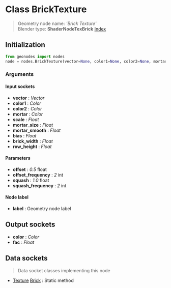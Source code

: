 
# Class BrickTexture

> Geometry node name: _'Brick Texture'_<br>Blender type:  **ShaderNodeTexBrick**
[Index](/docs/index.md)

## Initialization


```python
from geonodes import nodes
node = nodes.BrickTexture(vector=None, color1=None, color2=None, mortar=None, scale=None, mortar_size=None, mortar_smooth=None, bias=None, brick_width=None, row_height=None, offset=0.5, offset_frequency=2, squash=1.0, squash_frequency=2, label=None)
```


### Arguments


#### Input sockets



- **vector** : _Vector_
- **color1** : _Color_
- **color2** : _Color_
- **mortar** : _Color_
- **scale** : _Float_
- **mortar_size** : _Float_
- **mortar_smooth** : _Float_
- **bias** : _Float_
- **brick_width** : _Float_
- **row_height** : _Float_



#### Parameters



- **offset** : _0.5_ float
- **offset_frequency** : _2_ int
- **squash** : _1.0_ float
- **squash_frequency** : _2_ int



#### Node label



- **label** : Geometry node label



## Output sockets



- **color** : _Color_
- **fac** : _Float_



## Data sockets

> Data socket classes implementing this node


- [Texture](../sockets/Texture.md) [Brick](../sockets/Texture.md#brick) : Static method


